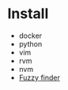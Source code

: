 # Install 

- docker
- python
- vim
- rvm
- nvm
- [Fuzzy finder](https://github.com/junegunn/fzf)


